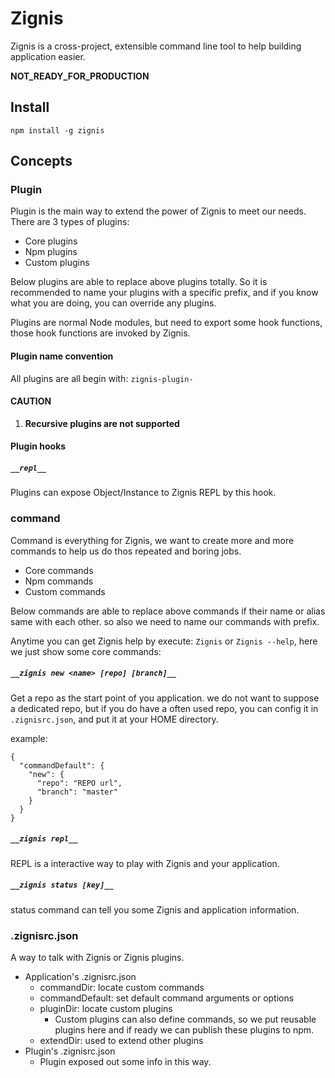 # Zignis

Zignis is a cross-project, extensible command line tool to help building application easier.

__NOT_READY_FOR_PRODUCTION__

## Install

```
npm install -g zignis
```

## Concepts

### Plugin

Plugin is the main way to extend the power of Zignis to meet our needs. There are 3 types of plugins: 

- Core plugins
- Npm plugins
- Custom plugins

Below plugins are able to replace above plugins totally. So it is recommended to name your plugins with 
a specific prefix, and if you know what you are doing, you can override any plugins.

Plugins are normal Node modules, but need to export some hook functions, those hook functions are invoked by Zignis.

#### Plugin name convention

All plugins are all begin with: `zignis-plugin-`

#### CAUTION

1. **Recursive plugins are not supported**

#### Plugin hooks

##### `__repl__`

Plugins can expose Object/Instance to Zignis REPL by this hook.

### command

Command is everything for Zignis, we want to create more and more commands to help us do thos repeated and boring jobs.

- Core commands
- Npm commands
- Custom commands

Below commands are able to replace above commands if their name or alias same with each other. so also we need to name our commands with prefix.

Anytime you can get Zignis help by execute: `Zignis` or `Zignis --help`, here we just show some core commands:

##### `__zignis new <name> [repo] [branch]__`

Get a repo as the start point of you application. we do not want to suppose a dedicated repo, but if you do have a often used repo, you can config it in `.zignisrc.json`, and put it at your HOME directory.

example:
```
{
  "commandDefault": {
    "new": {
      "repo": "REPO url",
      "branch": "master"
    }
  }
}
```

##### `__zignis repl__`

REPL is a interactive way to play with Zignis and your application.

##### `__zignis status [key]__`

status command can tell you some Zignis and application information.


### .zignisrc.json

A way to talk with Zignis or Zignis plugins. 

- Application's .zignisrc.json
  - commandDir: locate custom commands
  - commandDefault: set default command arguments or options
  - pluginDir: locate custom plugins
    - Custom plugins can also define commands, so we put reusable plugins here and if ready we can publish these plugins to npm.
  - extendDir: used to extend other plugins
- Plugin's .zignisrc.json
  - Plugin exposed out some info in this way.



